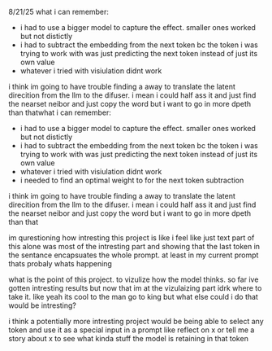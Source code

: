 8/21/25
what i can remember:
- i had to use a bigger model to capture the effect. smaller ones worked but not distictly
- i had to subtract the embedding from the next token bc the token i was trying to work with was just predicting the next token instead of just its own value
- whatever i tried with visiulation didnt work

i think im going to have trouble finding a away to translate the latent direcition from the llm to the difuser. i mean i could half ass it and just find the nearset neibor and just copy the word but i want to go in more dpeth than thatwhat i can remember:
- i had to use a bigger model to capture the effect. smaller ones worked but not distictly
- i had to subtract the embedding from the next token bc the token i was trying to work with was just predicting the next token instead of just its own value
- whatever i tried with visiulation didnt work
- i needed to find an optimal weight to for the next token subtraction

i think im going to have trouble finding a away to translate the latent direcition from the llm to the difuser. i mean i could half ass it and just find the nearset neibor and just copy the word but i want to go in more dpeth than that

im qurestioning how intresting this project is like i feel like just text part of this alone was most of the intresting part and showing that the last token in the sentance encapsuates the whole prompt. at least in my current prompt thats probaly whats happening

what is the point of this project. to vizulize how the model thinks. so far ive gotten intresting results but now that im at the vizulaizing part idrk where to take it. like yeah its cool to the man go to king but what else could i do that would be intresting?

i think a potentially more intresting project would be being able to select any token and use it as a special input in a prompt like reflect on x or tell me a story about x to see what kinda stuff the model is retaining in that token